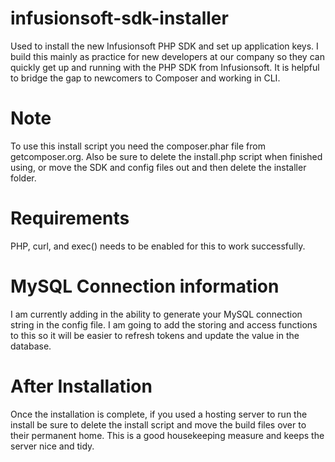# infusionsoft-sdk-installer
Used to install the new Infusionsoft PHP SDK and set up application keys. I build this mainly as practice for new developers at our company so they can quickly get up and running with the PHP SDK from Infusionsoft. It is helpful to bridge the gap to newcomers to Composer and working in CLI.

# Note
To use this install script you need the composer.phar file from getcomposer.org. Also be sure to delete the install.php script when finished using, or move the SDK and config files out and then delete the installer folder.

# Requirements

PHP, curl, and exec() needs to be enabled for this to work successfully.

# MySQL Connection information

I am currently adding in the ability to generate your MySQL connection string in the config file. I am going to add the storing and access functions to this so it will be easier to refresh tokens and update the value in the database.

# After Installation

Once the installation is complete, if you used a hosting server to run the install be sure to delete the install script and move the build files over to their permanent home. This is a good housekeeping measure and keeps the server nice and tidy.
